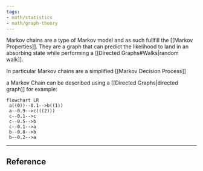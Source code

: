 ```yaml
---
tags:
- math/statistics
- math/graph-theory
---
```

Markov chains are a type of Markov model and as such fullfill the [[Markov Properties]]. They are a graph that can predict the likelihood to land in an absorbing state while performing a [[Directed Graphs#Walks|random walk]].

In particular Markov chains are a simplified [[Markov Decision Process]]

a Markov Chain can be described using a [[Directed Graphs|directed graph]] for example:
```mermaid
flowchart LR
 a((0))--0.1-->b((1))
 a--0.9-->c(((2)))
 c--0.1-->c
 c--0.5-->b
 c--0.1-->a
 b--0.8-->b
 b--0.2-->a
```
---
## Reference

